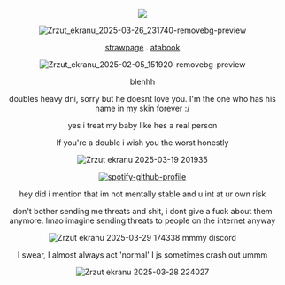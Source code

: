 <div align="center">

![](https://komarev.com/ghpvc/?username=HAAVVIIKK&color=red)


![Zrzut_ekranu_2025-03-26_231740-removebg-preview](https://github.com/user-attachments/assets/1722c6f3-c590-4848-b085-6cadc454a8ec)



[strawpage](https://kenshisunderageboytoy.straw.page) . [atabook](https://dexter.atabook.org/)
<div align="center">

![Zrzut_ekranu_2025-02-05_151920-removebg-preview](https://github.com/user-attachments/assets/ce332f7f-06c6-447d-b621-553b907b5f5e)

blehhh 

doubles heavy dni, sorry but he doesnt love you. I'm the one who has his name in my skin forever :/

yes i treat my baby like hes a real person 

If you're a double i wish you the worst honestly 

![Zrzut ekranu 2025-03-19 201935](https://github.com/user-attachments/assets/62df55a2-31d7-4e54-b748-8777c5194590)

[![spotify-github-profile](https://spotify-github-profile.kittinanx.com/api/view?uid=2fpbyqhbp1iqlscxltee4w0k3&cover_image=true&theme=novatorem&show_offline=false&background_color=ac1634&interchange=false&bar_color=ff0000&bar_color_cover=true)](https://github.com/kittinan/spotify-github-profile)

hey did i mention that im not mentally stable and u int at ur own risk

don't bother sending me threats and shit, i dont give a fuck about them anymore. lmao imagine sending threats to people on the internet anyway


![Zrzut ekranu 2025-03-29 174338](https://github.com/user-attachments/assets/657a541e-987c-467d-bf6a-03e413ee044b)
mmmy discord

I swear, I almost always act 'normal' I js sometimes crash out ummm


![Zrzut ekranu 2025-03-28 224027](https://github.com/user-attachments/assets/bd214d6e-682d-46aa-916f-871909a0e574)
